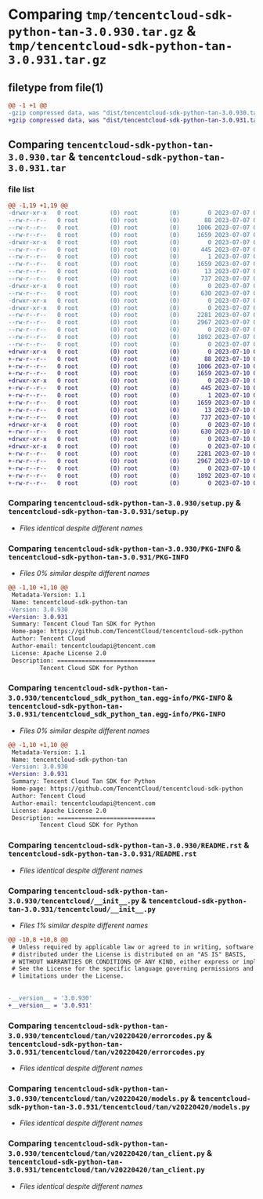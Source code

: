 # Comparing `tmp/tencentcloud-sdk-python-tan-3.0.930.tar.gz` & `tmp/tencentcloud-sdk-python-tan-3.0.931.tar.gz`

## filetype from file(1)

```diff
@@ -1 +1 @@
-gzip compressed data, was "dist/tencentcloud-sdk-python-tan-3.0.930.tar", last modified: Fri Jul  7 00:32:03 2023, max compression
+gzip compressed data, was "dist/tencentcloud-sdk-python-tan-3.0.931.tar", last modified: Mon Jul 10 00:52:12 2023, max compression
```

## Comparing `tencentcloud-sdk-python-tan-3.0.930.tar` & `tencentcloud-sdk-python-tan-3.0.931.tar`

### file list

```diff
@@ -1,19 +1,19 @@
-drwxr-xr-x   0 root         (0) root         (0)        0 2023-07-07 00:32:03.000000 tencentcloud-sdk-python-tan-3.0.930/
--rw-r--r--   0 root         (0) root         (0)       88 2023-07-07 00:32:03.000000 tencentcloud-sdk-python-tan-3.0.930/setup.cfg
--rw-r--r--   0 root         (0) root         (0)     1006 2023-07-07 00:32:02.000000 tencentcloud-sdk-python-tan-3.0.930/setup.py
--rw-r--r--   0 root         (0) root         (0)     1659 2023-07-07 00:32:03.000000 tencentcloud-sdk-python-tan-3.0.930/PKG-INFO
-drwxr-xr-x   0 root         (0) root         (0)        0 2023-07-07 00:32:03.000000 tencentcloud-sdk-python-tan-3.0.930/tencentcloud_sdk_python_tan.egg-info/
--rw-r--r--   0 root         (0) root         (0)      445 2023-07-07 00:32:03.000000 tencentcloud-sdk-python-tan-3.0.930/tencentcloud_sdk_python_tan.egg-info/SOURCES.txt
--rw-r--r--   0 root         (0) root         (0)        1 2023-07-07 00:32:03.000000 tencentcloud-sdk-python-tan-3.0.930/tencentcloud_sdk_python_tan.egg-info/dependency_links.txt
--rw-r--r--   0 root         (0) root         (0)     1659 2023-07-07 00:32:03.000000 tencentcloud-sdk-python-tan-3.0.930/tencentcloud_sdk_python_tan.egg-info/PKG-INFO
--rw-r--r--   0 root         (0) root         (0)       13 2023-07-07 00:32:03.000000 tencentcloud-sdk-python-tan-3.0.930/tencentcloud_sdk_python_tan.egg-info/top_level.txt
--rw-r--r--   0 root         (0) root         (0)      737 2023-07-07 00:32:02.000000 tencentcloud-sdk-python-tan-3.0.930/README.rst
-drwxr-xr-x   0 root         (0) root         (0)        0 2023-07-07 00:32:03.000000 tencentcloud-sdk-python-tan-3.0.930/tencentcloud/
--rw-r--r--   0 root         (0) root         (0)      630 2023-07-07 00:32:02.000000 tencentcloud-sdk-python-tan-3.0.930/tencentcloud/__init__.py
-drwxr-xr-x   0 root         (0) root         (0)        0 2023-07-07 00:32:03.000000 tencentcloud-sdk-python-tan-3.0.930/tencentcloud/tan/
-drwxr-xr-x   0 root         (0) root         (0)        0 2023-07-07 00:32:03.000000 tencentcloud-sdk-python-tan-3.0.930/tencentcloud/tan/v20220420/
--rw-r--r--   0 root         (0) root         (0)     2281 2023-07-07 00:32:02.000000 tencentcloud-sdk-python-tan-3.0.930/tencentcloud/tan/v20220420/errorcodes.py
--rw-r--r--   0 root         (0) root         (0)     2967 2023-07-07 00:32:02.000000 tencentcloud-sdk-python-tan-3.0.930/tencentcloud/tan/v20220420/models.py
--rw-r--r--   0 root         (0) root         (0)        0 2023-07-07 00:32:02.000000 tencentcloud-sdk-python-tan-3.0.930/tencentcloud/tan/v20220420/__init__.py
--rw-r--r--   0 root         (0) root         (0)     1892 2023-07-07 00:32:02.000000 tencentcloud-sdk-python-tan-3.0.930/tencentcloud/tan/v20220420/tan_client.py
--rw-r--r--   0 root         (0) root         (0)        0 2023-07-07 00:32:02.000000 tencentcloud-sdk-python-tan-3.0.930/tencentcloud/tan/__init__.py
+drwxr-xr-x   0 root         (0) root         (0)        0 2023-07-10 00:52:12.000000 tencentcloud-sdk-python-tan-3.0.931/
+-rw-r--r--   0 root         (0) root         (0)       88 2023-07-10 00:52:12.000000 tencentcloud-sdk-python-tan-3.0.931/setup.cfg
+-rw-r--r--   0 root         (0) root         (0)     1006 2023-07-10 00:52:11.000000 tencentcloud-sdk-python-tan-3.0.931/setup.py
+-rw-r--r--   0 root         (0) root         (0)     1659 2023-07-10 00:52:12.000000 tencentcloud-sdk-python-tan-3.0.931/PKG-INFO
+drwxr-xr-x   0 root         (0) root         (0)        0 2023-07-10 00:52:12.000000 tencentcloud-sdk-python-tan-3.0.931/tencentcloud_sdk_python_tan.egg-info/
+-rw-r--r--   0 root         (0) root         (0)      445 2023-07-10 00:52:12.000000 tencentcloud-sdk-python-tan-3.0.931/tencentcloud_sdk_python_tan.egg-info/SOURCES.txt
+-rw-r--r--   0 root         (0) root         (0)        1 2023-07-10 00:52:12.000000 tencentcloud-sdk-python-tan-3.0.931/tencentcloud_sdk_python_tan.egg-info/dependency_links.txt
+-rw-r--r--   0 root         (0) root         (0)     1659 2023-07-10 00:52:12.000000 tencentcloud-sdk-python-tan-3.0.931/tencentcloud_sdk_python_tan.egg-info/PKG-INFO
+-rw-r--r--   0 root         (0) root         (0)       13 2023-07-10 00:52:12.000000 tencentcloud-sdk-python-tan-3.0.931/tencentcloud_sdk_python_tan.egg-info/top_level.txt
+-rw-r--r--   0 root         (0) root         (0)      737 2023-07-10 00:52:11.000000 tencentcloud-sdk-python-tan-3.0.931/README.rst
+drwxr-xr-x   0 root         (0) root         (0)        0 2023-07-10 00:52:12.000000 tencentcloud-sdk-python-tan-3.0.931/tencentcloud/
+-rw-r--r--   0 root         (0) root         (0)      630 2023-07-10 00:52:11.000000 tencentcloud-sdk-python-tan-3.0.931/tencentcloud/__init__.py
+drwxr-xr-x   0 root         (0) root         (0)        0 2023-07-10 00:52:12.000000 tencentcloud-sdk-python-tan-3.0.931/tencentcloud/tan/
+drwxr-xr-x   0 root         (0) root         (0)        0 2023-07-10 00:52:12.000000 tencentcloud-sdk-python-tan-3.0.931/tencentcloud/tan/v20220420/
+-rw-r--r--   0 root         (0) root         (0)     2281 2023-07-10 00:52:11.000000 tencentcloud-sdk-python-tan-3.0.931/tencentcloud/tan/v20220420/errorcodes.py
+-rw-r--r--   0 root         (0) root         (0)     2967 2023-07-10 00:52:11.000000 tencentcloud-sdk-python-tan-3.0.931/tencentcloud/tan/v20220420/models.py
+-rw-r--r--   0 root         (0) root         (0)        0 2023-07-10 00:52:11.000000 tencentcloud-sdk-python-tan-3.0.931/tencentcloud/tan/v20220420/__init__.py
+-rw-r--r--   0 root         (0) root         (0)     1892 2023-07-10 00:52:11.000000 tencentcloud-sdk-python-tan-3.0.931/tencentcloud/tan/v20220420/tan_client.py
+-rw-r--r--   0 root         (0) root         (0)        0 2023-07-10 00:52:11.000000 tencentcloud-sdk-python-tan-3.0.931/tencentcloud/tan/__init__.py
```

### Comparing `tencentcloud-sdk-python-tan-3.0.930/setup.py` & `tencentcloud-sdk-python-tan-3.0.931/setup.py`

 * *Files identical despite different names*

### Comparing `tencentcloud-sdk-python-tan-3.0.930/PKG-INFO` & `tencentcloud-sdk-python-tan-3.0.931/PKG-INFO`

 * *Files 0% similar despite different names*

```diff
@@ -1,10 +1,10 @@
 Metadata-Version: 1.1
 Name: tencentcloud-sdk-python-tan
-Version: 3.0.930
+Version: 3.0.931
 Summary: Tencent Cloud Tan SDK for Python
 Home-page: https://github.com/TencentCloud/tencentcloud-sdk-python
 Author: Tencent Cloud
 Author-email: tencentcloudapi@tencent.com
 License: Apache License 2.0
 Description: ============================
         Tencent Cloud SDK for Python
```

### Comparing `tencentcloud-sdk-python-tan-3.0.930/tencentcloud_sdk_python_tan.egg-info/PKG-INFO` & `tencentcloud-sdk-python-tan-3.0.931/tencentcloud_sdk_python_tan.egg-info/PKG-INFO`

 * *Files 0% similar despite different names*

```diff
@@ -1,10 +1,10 @@
 Metadata-Version: 1.1
 Name: tencentcloud-sdk-python-tan
-Version: 3.0.930
+Version: 3.0.931
 Summary: Tencent Cloud Tan SDK for Python
 Home-page: https://github.com/TencentCloud/tencentcloud-sdk-python
 Author: Tencent Cloud
 Author-email: tencentcloudapi@tencent.com
 License: Apache License 2.0
 Description: ============================
         Tencent Cloud SDK for Python
```

### Comparing `tencentcloud-sdk-python-tan-3.0.930/README.rst` & `tencentcloud-sdk-python-tan-3.0.931/README.rst`

 * *Files identical despite different names*

### Comparing `tencentcloud-sdk-python-tan-3.0.930/tencentcloud/__init__.py` & `tencentcloud-sdk-python-tan-3.0.931/tencentcloud/__init__.py`

 * *Files 1% similar despite different names*

```diff
@@ -10,8 +10,8 @@
 # Unless required by applicable law or agreed to in writing, software
 # distributed under the License is distributed on an "AS IS" BASIS,
 # WITHOUT WARRANTIES OR CONDITIONS OF ANY KIND, either express or implied.
 # See the License for the specific language governing permissions and
 # limitations under the License.
 
 
-__version__ = '3.0.930'
+__version__ = '3.0.931'
```

### Comparing `tencentcloud-sdk-python-tan-3.0.930/tencentcloud/tan/v20220420/errorcodes.py` & `tencentcloud-sdk-python-tan-3.0.931/tencentcloud/tan/v20220420/errorcodes.py`

 * *Files identical despite different names*

### Comparing `tencentcloud-sdk-python-tan-3.0.930/tencentcloud/tan/v20220420/models.py` & `tencentcloud-sdk-python-tan-3.0.931/tencentcloud/tan/v20220420/models.py`

 * *Files identical despite different names*

### Comparing `tencentcloud-sdk-python-tan-3.0.930/tencentcloud/tan/v20220420/tan_client.py` & `tencentcloud-sdk-python-tan-3.0.931/tencentcloud/tan/v20220420/tan_client.py`

 * *Files identical despite different names*

